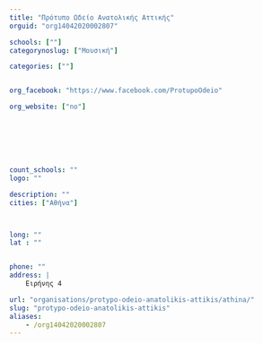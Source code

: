 ```yaml
---
title: "Πρότυπο Ωδείο Ανατολικής Αττικής"
orguid: "org14042020002807"

schools: [""]
categorynoslug: ["Μουσική"]

categories: [""]


org_facebook: "https://www.facebook.com/ProtupoOdeio"

org_website: ["no"]







count_schools: ""
logo: ""

description: ""
cities: ["Αθήνα"]



long: ""
lat : ""


phone: ""
address: |
    Ειρήνης 4

url: "organisations/protypo-odeio-anatolikis-attikis/athina/"
slug: "protypo-odeio-anatolikis-attikis"
aliases:
    - /org14042020002807
---
```



